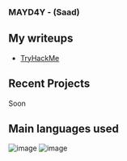 ### MAYD4Y - (Saad)

<h2>My writeups</h2>

<ul>
  <li><a href="https://github.com/MAYD4Y/TryHackMe-Writeups">TryHackMe</a></li>
 </ul>
 
<h2>Recent Projects</h2> 
<p>  Soon</p>
<h2>Main languages used</h2>

![image](https://img.shields.io/badge/-Shell-success?style=flat)
![image](https://img.shields.io/badge/-Python-0088CC?style=flat)
